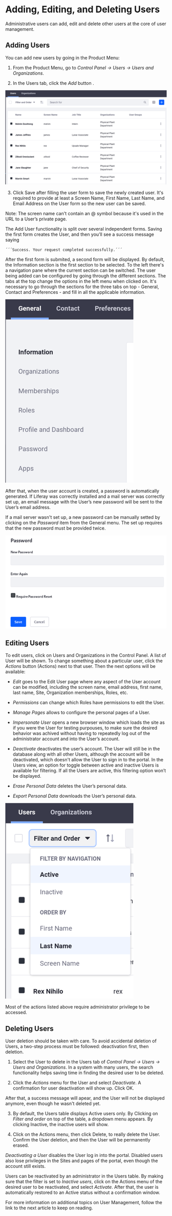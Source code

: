 # Adding, Editing, and Deleting Users

Administrative users can add, edit and delete other users at the core of user management.

## Adding Users

You can add new users by going in the Product Menu:

1. From the Product Menu, go to _Control Panel → Users → Users and Organizations_.

2. In the Users tab, click the _Add_ button .

![Figure 1: Add Users from the Users and Organizations section of the Control Panel.](./img/1-user-add-edit-delete.png "Users and Organizations section")

3. Click Save after filling the user form to save the newly created user. It's required to provide at least a Screen Name, First Name, Last Name, and Email Address on the User form so the new user can be saved.

Note: The screen name can't contain an @ symbol because it's used in the URL to a User’s private page.

The Add User functionality is split over several independent forms. Saving the first form creates the User, and then you’ll see a success message saying

	´´´Success. Your request completed successfully.´´´

After the first form is submited, a second form will be displayed. By default, the Information section is the first section to be selected. To the left there's a navigation pane where the current section can be switched. The user being added can be configured by going through the different sections. The tabs at the top change the options in the left menu when clicked on. It's necessary to go through the sections for the three tabs on top - General, Contact and Preferences - and fill in all the applicable information.

![Figure 2: At a minimum, enter a screen name, email address, and first name to create a new user account. Then you'll be taken to the Information form and can continue configuring the user.](./img/2-user-add-edit-delete.png "Form sections")

After that, when the user account is created, a password is automatically generated. If Liferay was correctly installed and a mail server was correctly set up, an email message with the User’s new password will be sent to the User’s email address.

If a mail server wasn't set up, a new password can be manually setted by clicking on the _Password_ item from the General menu. The set up requires that the new password must be provided twice.

![Figure 3: Enter the password twice to manually set the password for a user. If the Password Policy you're using is configured to allow it, select whether to require the user to reset their password the first time they sign in to the portal.](./img/3-user-add-edit-delete.png "Set Password")

## Editing Users

To edit users, click on Users and Organizations in the Control Panel. A list of User will be shown. To change something about a particular user, click the _Actions_ button (Actions) next to that user. Then the next options will be available:

* _Edit_ goes to the Edit User page where any aspect of the User account can be modified, including the screen name, email address, first name, last name, Site, Organization memberships, Roles, etc.

* _Permissions_ can change which Roles have permissions to edit the User.

* _Manage Pages_ allows to configure the personal pages of a User.

* _Impersonate User_ opens a new browser window which loads the site as if you were the User for testing purpouses, to make sure the desired behavior was achived without having to repeatedly log out of the administrator account and into the User’s account.

* _Deactivate_ deactivates the user’s account. The User will still be in the database along with all other Users, although the account will be deactivated, which doesn't allow the User to sign in to the portal. In the Users view, an option for toggle between active and inactive Users is available for filtering. If all the Users are active, this filtering option won’t be displayed.

* _Erase Personal Data_ deletes the User’s personal data.

* _Export Personal Data_ downloads the User’s personal data.

![Figure 4: You can choose whether to view active or inactive (deactivated) portal users in the users list found at *Product Menu* → *Control Panel* → *Users* → *Users and Organizations*.](./img/4-user-add-edit-delete.png "Filter")

Most of the actions listed above require administrator privilege to be accessed.

## Deleting Users

User deletion should be taken with care. To avoid accidental deletion of Users, a two-step process must be followed: deactivation first, then deletion.

1. Select the User to delete in the Users tab of _Control Panel → Users → Users and Organizations_. In a system with many users, the search functionality helps saving time in finding the desired user to be deleted.

2. Click the _Actions_ menu for the User and select _Deactivate_. A confirmation for user deactivation will show up. Click OK.

After that, a success message will apear, and the User will not be displayed anymore, even though he wasn't deleted yet.

3. By default, the Users table displays Active users only. By Clicking on _Filter and order_ on top of the table, a dropdown menu appears. By clicking Inactive, the inactive users will show.

4. Click on the Actions menu, then click Delete, to really delete the User. Confirm the User deletion, and then the User will be permanently erased.

*Deactivating a User* disables the User log in into the portal. Disabled users also lose privileges in the Sites and pages of the portal, even though the account still exists.

Users can be reactivated by an administrator in the Users table. By making sure that the filter is set to _Inactive users_, click on the Actions menu of the desired user to be reactivated, and select _Activate_. After that, the user is automatically restored to an Active status without a confirmation window.

For more information on additional topics on User Management, follow the link to the next article to keep on reading.


